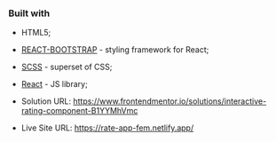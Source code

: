### Built with

- HTML5;
- [REACT-BOOTSTRAP](https://react-bootstrap.github.io/) - styling framework for React;
- [SCSS](https://sass-lang.com/) - superset of CSS;
- [React](https://reactjs.org/) - JS library;

- Solution URL: https://www.frontendmentor.io/solutions/interactive-rating-component-B1YYMhVmc
- Live Site URL: https://rate-app-fem.netlify.app/
